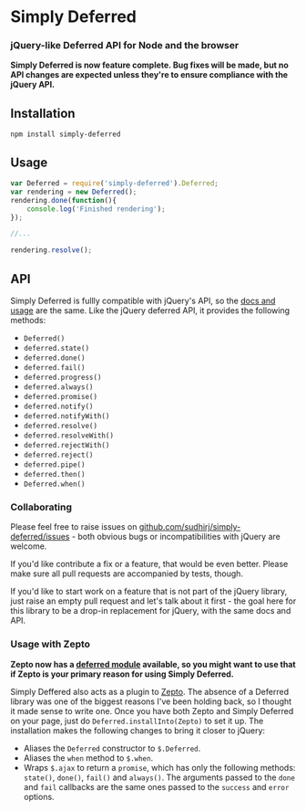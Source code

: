 # Simply Deferred

### jQuery-like Deferred API for Node and the browser

**Simply Deferred is now feature complete. Bug fixes will be made, but no API changes are expected unless they're to ensure compliance with the jQuery API.**

## Installation
    npm install simply-deferred


## Usage
```javascript
var Deferred = require('simply-deferred').Deferred;
var rendering = new Deferred();
rendering.done(function(){
    console.log('Finished rendering');
});

//...

rendering.resolve();
```

## API
Simply Deferred is fullly compatible with jQuery's API, so the [docs and usage](http://api.jquery.com/category/deferred-object/) are the same. Like the jQuery deferred API, it provides the following methods:

* `Deferred()`
* `deferred.state()`
* `deferred.done()`
* `deferred.fail()`
* `deferred.progress()`
* `deferred.always()`
* `deferred.promise()`
* `deferred.notify()`
* `deferred.notifyWith()`
* `deferred.resolve()`
* `deferred.resolveWith()`
* `deferred.rejectWith()`
* `deferred.reject()`
* `deferred.pipe()`
* `deferred.then()`
* `Deferred.when()`

### Collaborating
Please feel free to raise issues on [github.com/sudhirj/simply-deferred/issues](https://github.com/sudhirj/simply-deferred/issues) - both obvious bugs or incompatibilities with jQuery are welcome.

If you'd like contribute a fix or a feature, that would be even better. Please make sure all pull requests are accompanied by tests, though.

If you'd like to start work on a feature that is not part of the jQuery library, just raise an empty pull request and let's talk about it first - the goal here for this library to be a drop-in replacement for jQuery, with the same docs and API.

### Usage with Zepto

**Zepto now has a [deferred module](http://zeptojs.com/#modules) available, so you might want to use that if Zepto is your primary reason for using Simply Deferred.**

Simply Deffered also acts as a plugin to [Zepto](http://zeptojs.com/). The absence of a Deferred library was one of the biggest reasons I've been holding back, so I thought it made sense to write one. Once you have both Zepto and Simply Deferred on your page, just do `Deferred.installInto(Zepto)` to set it up. The installation makes the following changes to bring it closer to jQuery:

* Aliases the `Deferred` constructor to `$.Deferred`.
* Aliases the `when` method to `$.when`.
* Wraps `$.ajax` to return a `promise`, which has only the following methods: `state()`, `done()`, `fail()` and `always()`. The arguments passed to the `done` and `fail` callbacks are the same ones passed to the `success` and `error` options.


